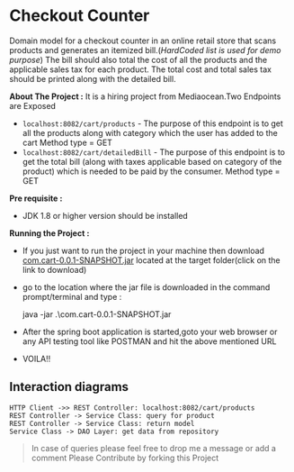 # Checkout Counter

Domain model for a checkout counter in an online retail store that scans products and generates an itemized bill.(*HardCoded list is used for demo purpose*) The bill should also total the cost of all the products and the applicable sales tax for each product. The total cost and total sales tax should be printed along with the detailed bill.

**About The Project :** It is a hiring project from Mediaocean.Two Endpoints are Exposed

 - `localhost:8082/cart/products` - The purpose of this endpoint is to get all the products along with category which the user has added to the cart
 Method type = GET
 - `localhost:8082/cart/detailedBill` - The purpose of this endpoint is to get the total bill (along with taxes applicable based on category of the product) which is needed to be paid by the consumer.
 Method type = GET

**Pre requisite :** 

 - JDK 1.8 or higher version should be installed

**Running the Project :** 

 - If you just want to run the project in your machine then download [com.cart-0.0.1-SNAPSHOT.jar](https://github.com/goyalayush57/CheckOutCounter/blob/master/com.cart/target/com.cart-0.0.1-SNAPSHOT.jar) located at the target folder(click on the link to download)
 - go to the location where the jar file is downloaded in the command prompt/terminal and type : 
   
     java -jar .\com.cart-0.0.1-SNAPSHOT.jar
     

 - After the spring boot application is started,goto your web browser or any API testing tool like POSTMAN and hit the above mentioned URL
 - VOILA!!



## Interaction diagrams


```mermaid
HTTP Client ->> REST Controller: localhost:8082/cart/products
REST Controller -> Service Class: query for product
REST Controller -> Service Class: return model
Service Class -> DAO Layer: get data from repository
```

> In case of queries please feel free to drop me a message or add a
> comment Please Contribute by forking this Project
